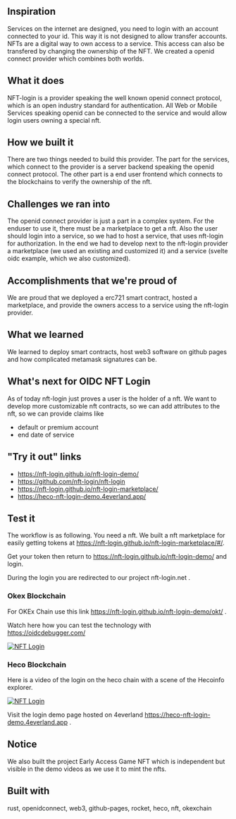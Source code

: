 ## Inspiration

Services on the internet are designed, you need to login with an account connected to your id.
This way it is not designed to allow transfer accounts.
NFTs are a digital way to own access to a service.
This access can also be transfered by changing the ownership of the NFT.
We created a openid connect provider which combines both worlds.

## What it does

NFT-login is a provider speaking the well known openid connect protocol, which is an open industry standard for authentication.
All Web or Mobile Services speaking openid can be connected to the service and
would allow login users owning a special nft.

## How we built it

There are two things needed to build this provider. The part for the services, which connect to the provider is a server backend speaking the openid connect protocol. The other part is a end user frontend which connects to the blockchains to verify the ownership of the nft.

## Challenges we ran into

The openid connect provider is just a part in a complex system.
For the enduser to use it, there must be a marketplace to get a nft.
Also the user should login into a service, so we had to host a service, that 
uses nft-login for authorization. In the end we had to develop next to the nft-login provider a marketplace (we used an existing and customized it) and a service (svelte oidc example, which we also customized).

## Accomplishments that we're proud of

We are proud that we deployed a erc721 smart contract, hosted a marketplace,
and provide the owners access to a service using the nft-login provider.

## What we learned

We learned to deploy smart contracts, host web3 software on github pages and
how complicated metamask signatures can be.

## What's next for OIDC NFT Login

As of today nft-login just proves a user is the holder of a nft.
We want to develop more customizable nft contracts, so we can add attributes to the nft, so we can provide claims like

* default or premium account
* end date of service

## "Try it out" links

* https://nft-login.github.io/nft-login-demo/
* https://github.com/nft-login/nft-login
* https://nft-login.github.io/nft-login-marketplace/
* https://heco-nft-login-demo.4everland.app/

## Test it

The workflow is as following. You need a nft. We built a nft marketplace for easily getting tokens at https://nft-login.github.io/nft-login-marketplace/#/.

Get your token then return to https://nft-login.github.io/nft-login-demo/ and login.

During the login you are redirected to our project nft-login.net .

### Okex Blockchain

For OKEx Chain use this link https://nft-login.github.io/nft-login-demo/okt/ .

Watch here how you can test the technology with https://oidcdebugger.com/ 

[![NFT Login](https://img.youtube.com/vi/FZpdX5LvDoY/0.jpg)](https://www.youtube.com/watch?v=FZpdX5LvDoY)

### Heco Blockchain

Here is a video of the login on the heco chain with a scene of the Hecoinfo explorer.

[![NFT Login](https://img.youtube.com/vi/-Zhz4o2dfaY/0.jpg)](https://www.youtube.com/watch?v=-Zhz4o2dfaY)

Visit the login demo page hosted on 4everland https://heco-nft-login-demo.4everland.app .

## Notice
We also built the project Early Access Game NFT which is independent but visible in the demo videos as we use it to mint the nfts.

## Built with

rust, openidconnect, web3, github-pages, rocket, heco, nft, okexchain
